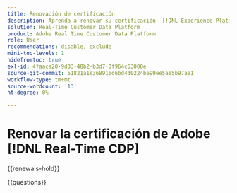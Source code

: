 ```yaml
---
title: Renovación de certificación
description: Aprenda a renovar su certificación  [!DNL Experience Platform] en [!DNL Real-Time Customer Data Platform].
solution: Real-Time Customer Data Platform
product: Adobe Real Time Customer Data Platform
role: User
recommendations: disable, exclude
mini-toc-levels: 1
hidefromtoc: true
exl-id: 4faaca20-9d03-48b2-b3d7-0f964c63000e
source-git-commit: 51821a1e368916d6bd4d0224be99ee5ae5b97ae1
workflow-type: tm+mt
source-wordcount: '13'
ht-degree: 0%

---
```


# Renovar la certificación de Adobe [!DNL Real-Time CDP]

{{renewals-hold}}

<!--

Your Adobe certification is valid for two years. If you are nearing this two-year mark, it's time to renew your certification to keep it active. 

First, select the appropriate level on the tab below (Professional, Expert, or Master). Then carefully review what you'll need to do to renew your certification. 
 
Be sure that you provide ample time to complete all the requirements before your certification expires. 
 
It's important to note that if your certification expires, you'll have to retake the certification exam, which is NOT free of charge. 

>[!IMPORTANT]
>
>**Log in first:** The following links will function **only** after a **successful login** to the [Adobe Credential Management System](https://www.certmetrics.com/adobe){target="_blank"}.
>
><br>
>
>**To share a link:** If you would like to share the link to a renewal exam or assessment with a colleague, please link to the overall exam renewal page,  not the URL of the exam itself, to avoid login issues.

>[!BEGINTABS]

>[!TAB Professional]

+++Adobe [!DNL Real-Time CDP] Business Practitioner Professional

## You should have the following **active** certification:

* Adobe [!DNL Real-Time CDP] Business Practitioner Professional

## Instructions for renewing your certification:

* **Step 1**: Successfully log in to [Adobe Credential Management System](https://www.certmetrics.com/adobe){target="_blank"}, then return to this page
* **Step 2**: Review the exam objectives and resources
* **Step 3**: Take and pass the exam

## Get ready

**Exam details:**

* Level: Professional (0-12 months' experience)
* Passing Score: 29/38
* Time: 76 minutes
* Delivery: On-demand / non-proctored
* Available languages: English
* Cost: FREE
* Exam ID: AD5-E845 Adobe [!DNL Real-Time CDP] Business Practitioner Professional

**Scope and objectives:**

Section 1: Segments and Activation 11%

* Create segment and activate to destination
* Configure new destinations
* Apply concepts required to target identities in destinations
* Identify attribute mappings and scheduling of segments to destination

Section 2: Privacy and Data Governance 8%

* Demonstrate an understanding of DULE policies and their impacts on data availability at destinations
* Ensure privacy and data compliance measures are followed

Section 3: Business Analysis 12%

* Identify use cases which tie back to business KPIs
* Perform data analysis on customer segments in platform
* Demonstrate an understanding of data flow concepts

Section 4: Schemas and Profiles 7%

* Demonstrate an understanding of Adobe Experience Platform concepts
* Use profile features

## Get prepped

You are not required to complete training before taking the exam, and training alone will not provide you with the knowledge and skills required to pass the exam. A combination of training and successful, on-the-job experience are critical to providing you with the repository needed to pass the exam.

Here are some suggested resources to help you prepare:

**Section 1**

* [Segment Builder UI guide](https://experienceleague.adobe.com/docs/experience-platform/segmentation/ui/segment-builder.html?lang=es){target="_blank"}
* [Activate audiences to streaming destinations](https://experienceleague.adobe.com/docs/experience-platform/destinations/ui/activate/activate-segment-streaming-destinations.html?lang=es){target="_blank"}
* [Destination types and categories](https://experienceleague.adobe.com/docs/experience-platform/destinations/destination-types.html?lang=es){target="_blank"}
* [Streaming segmentation](https://experienceleague.adobe.com/docs/experience-platform/segmentation/ui/streaming-segmentation.html?lang=es){target="_blank"}
* [Guardrails for activation data](https://experienceleague.adobe.com/docs/experience-platform/destinations/guardrails.html?lang=es){target="_blank"}
* [Activate audiences to batch profile export destinations](https://experienceleague.adobe.com/docs/experience-platform/destinations/ui/activate/activate-batch-profile-destinations.html?lang=es){target="_blank"}
* [Destinations overview](https://experienceleague.adobe.com/docs/experience-platform/destinations/home.html?lang=es){target="_blank"}
* [Identity handling in the destinations activation workflow](https://experienceleague.adobe.com/docs/experience-platform/destinations/how-destinations-work/identity-handling.html?lang=es){target="_blank"}
* [Supported identities](https://experienceleague.adobe.com/docs/experience-platform/destinations/catalog/social/facebook.html?lang=es#supported-identities){target="_blank"}
* [Activate audiences to batch profile export destinations](https://experienceleague.adobe.com/docs/experience-platform/destinations/ui/activate/activate-batch-profile-destinations.html?lang=es){target="_blank"}
  
**Section 2**

* [Data Governance overview](https://experienceleague.adobe.com/docs/experience-platform/data-governance/home.html?lang=es){target="_blank"}
* [Data Governance in Real-Time CDP](https://experienceleague.adobe.com/docs/experience-platform/rtcdp/privacy/data-governance-overview.html?lang=es){target="_blank"}
* [Data usage policies overview](https://experienceleague.adobe.com/docs/experience-platform/data-governance/policies/overview.html?lang=es){target="_blank"}
* [Manage data usage labels in the UI](https://experienceleague.adobe.com/docs/experience-platform/data-governance/labels/user-guide.html?lang=es){target="_blank"}
* [Automatic policy enforcement](https://experienceleague.adobe.com/docs/experience-platform/data-governance/enforcement/auto-enforcement.html?lang=es){target="_blank"}
* [Use the Request Builder](https://experienceleague.adobe.com/docs/experience-platform/privacy/ui/user-guide.html?lang=es#request-builder){target="_blank"}
 
**Section 3**

* [Segmentation Service overview](https://experienceleague.adobe.com/docs/experience-platform/segmentation/home.html?lang=es){target="_blank"}
* [Intelligently re-engage your customers to return](https://experienceleague.adobe.com/docs/experience-platform/rtcdp/use-cases/personalization-insights-engagement/intelligent-re-engagement.html?lang=es){target="_blank"}
* [Customer AI overview](https://experienceleague.adobe.com/docs/experience-platform/intelligent-services/customer-ai/overview.html?lang=es){target="_blank"}
* [Create sequential audiences](https://experienceleague.adobe.com/docs/platform-learn/tutorials/audiences/create-sequential-audiences.html?lang=es){target="_blank"}
* [Build a multi-entity segment](https://experienceleague.adobe.com/docs/platform-learn/getting-started-for-data-architects-and-data-engineers/build-segments.html?lang=es#build-a-multi-entity-segment){target="_blank"}
* [Streaming segmentation](https://experienceleague.adobe.com/docs/experience-platform/segmentation/ui/streaming-segmentation.html?lang=es){target="_blank"}
* [Create audiences](https://experienceleague.adobe.com/docs/platform-learn/tutorials/audiences/create-audiences.html?lang=es){target="_blank"}
* [Monitor dataflows for identities in the UI](https://experienceleague.adobe.com/docs/experience-platform/dataflows/ui/monitor-identities.html?lang=es){target="_blank"}
* [Activate audiences to batch profile export destinations](https://experienceleague.adobe.com/docs/experience-platform/destinations/ui/activate/activate-batch-profile-destinations.html?lang=es){target="_blank"}
* [Partial batch ingestion](https://experienceleague.adobe.com/docs/experience-platform/ingestion/batch/partial.html?lang=es){target="_blank"}
 
**Section 4**
 
* [Export datasets to cloud storage destinations](https://experienceleague.adobe.com/docs/experience-platform/destinations/ui/activate/export-datasets.html?lang=es){target="_blank"}
* [Event forwarding overview](https://experienceleague.adobe.com/docs/experience-platform/tags/event-forwarding/overview.html?lang=es){target="_blank"}
* [Identity Service overview](https://experienceleague.adobe.com/docs/experience-platform/identity/home.html?lang=es){target="_blank"}
* [Merge policies overview](https://experienceleague.adobe.com/docs/experience-platform/profile/merge-policies/overview.html?lang=es){target="_blank"}
* [Real-Time Customer Profile UI guide](https://experienceleague.adobe.com/docs/experience-platform/profile/ui/user-guide.html?lang=es){target="_blank"}
* [Profiles dashboard](https://experienceleague.adobe.com/docs/experience-platform/dashboards/guides/profiles.html?lang=es){target="_blank"}
* [Browse profiles in Real-Time Customer Data Platform](https://experienceleague.adobe.com/docs/experience-platform/rtcdp/profile/profile-browse.html?lang=es){target="_blank"}

## Renew your certification

Ensure that you have followed step 1 above, and successfully logged in to [Adobe Credential Management System](https://www.certmetrics.com/adobe){target="_blank"} first. Then, to renew your certification, click on the button below.

[!BADGE Take the Adobe [!DNL Real-Time CDP] Business Practitioner Professional Renewal Exam AD5-E845]{type=Informative url="https://www.certmetrics.com/adobe/candidate/caveon_sso_adobe.aspx?ssoLogin=true&eid=AD5-E845 newtab=true"} 

>[!NOTE]
>
>This exam is free, open book, and un-proctored. You may take the exam up to three times. If you are unsuccessful after the third attempt, you must wait **30 days** to try again. Failure to comply might result in your certification being revoked.

+++

>[!ENDTABS]

## Questions

View the certification [FAQ](https://experienceleague.adobe.com/docs/certification/certification/faq.html?lang=es){target="_blank"}.

Additional questions? [Contact us](mailto:certif@adobe.com).

-->

{{questions}}
